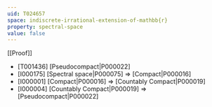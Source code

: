 ```yaml
---
uid: T024657
space: indiscrete-irrational-extension-of-mathbb{r}
property: spectral-space
value: false
---
```

[[Proof]]

* [T001436] [Pseudocompact|P000022]
* [I000175] [Spectral space|P000075] => [Compact|P000016]
* [I000001] [Compact|P000016] => [Countably Compact|P000019]
* [I000004] [Countably Compact|P000019] => [Pseudocompact|P000022]

